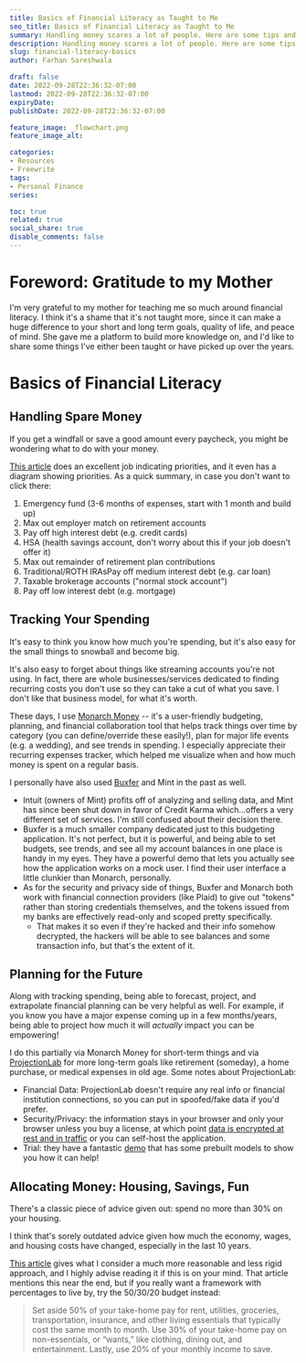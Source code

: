 ```yaml
---
title: Basics of Financial Literacy as Taught to Me
seo_title: Basics of Financial Literacy as Taught to Me
summary: Handling money scares a lot of people. Here are some tips and guidelines my mother taught me at a young age!
description: Handling money scares a lot of people. Here are some tips and guidelines my mother taught me at a young age!
slug: financial-literacy-basics
author: Farhan Sareshwala

draft: false
date: 2022-09-28T22:36:32-07:00
lastmod: 2022-09-28T22:36:32-07:00
expiryDate: 
publishDate: 2022-09-28T22:36:32-07:00

feature_image: _flowchart.png
feature_image_alt: 

categories:
- Resources
- Freewrite
tags:
- Personal Finance
series:

toc: true
related: true
social_share: true
disable_comments: false
---
```


# Foreword: Gratitude to my Mother
I'm very grateful to my mother for teaching me so much around financial literacy. I think it's a shame that it's not taught more, since it can make a huge difference to your short and long term goals, quality of life, and peace of mind. She gave me a platform to build more knowledge on, and I'd like to share some things I've either been taught or have picked up over the years.



# Basics of Financial Literacy
## Handling Spare Money
If you get a windfall or save a good amount every paycheck, you might be wondering what to do with your money. 

[This article](https://www.bogleheads.org/w/index.php?title=Prioritizing_investments&mobileaction=toggle_view_desktop) does an excellent job indicating priorities, and it even has a diagram showing priorities. As a quick summary, in case you don't want to click there:

1. Emergency fund (3-6 months of expenses, start with 1 month and build up)
2. Max out employer match on retirement accounts
3. Pay off high interest debt (e.g. credit cards)
4. HSA (health savings account, don't worry about this if your job doesn't offer it)
5. Max out remainder of retirement plan contributions
6. Traditional/ROTH IRAsPay off medium interest debt (e.g. car loan)
7. Taxable brokerage accounts ("normal stock account")
8. Pay off low interest debt (e.g. mortgage)

## Tracking Your Spending
It's easy to think you know how much you're spending, but it's also easy for the small things to snowball and become big. 

It's also easy to forget about things like streaming accounts you're not using. In fact, there are whole businesses/services dedicated to finding recurring costs you don't use so they can take a cut of what you save. I don't like that business model, for what it's worth.

These days, I use [Monarch Money](https://www.monarchmoney.com/referral/3s69btyo39) -- it's a user-friendly budgeting, planning, and financial collaboration tool that helps track things over time by category (you can define/override these easily!), plan for major life events (e.g. a wedding), and see trends in spending. I especially appreciate their recurring expenses tracker, which helped me visualize when and how much money is spent on a regular basis.

I personally have also used [Buxfer](https://www.buxfer.com/acceptInvite?e=0802159f3cb5667306c98b195265d0be) and Mint in the past as well. 
- Intuit (owners of Mint) profits off of analyzing and selling data, and Mint has since been shut down in favor of Credit Karma which...offers a very different set of services. I'm still confused about their decision there. 
- Buxfer is a much smaller company dedicated just to this budgeting application. It's not perfect, but it is powerful, and being able to set budgets, see trends, and see all my account balances in one place is handy in my eyes. They have a powerful demo that lets you actually see how the application works on a mock user. I find their user interface a little clunkier than Monarch, personally.
- As for the security and privacy side of things, Buxfer and Monarch both work with financial connection providers (like Plaid) to give out "tokens" rather than storing credentials themselves, and the tokens issued from my banks are effectively read-only and scoped pretty specifically. 
    - That makes it so even if they're hacked and their info somehow decrypted, the hackers will be able to see balances and some transaction info, but that's the extent of it.

## Planning for the Future
Along with tracking spending, being able to forecast, project, and extrapolate financial planning can be very helpful as well. For example, if you know you have a major expense coming up in a few months/years, being able to project how much it will *actually* impact you can be empowering!

I do this partially via Monarch Money for short-term things and via [ProjectionLab](https://projectionlab.com/) for more long-term goals like retirement (someday), a home purchase, or medical expenses in old age. Some notes about ProjectionLab:
- Financial Data: ProjectionLab doesn't require any real info or financial institution connections, so you can put in spoofed/fake data if you'd prefer. 
- Security/Privacy: the information stays in your browser and only your browser unless you buy a license, at which point [data is encrypted at rest and in traffic](https://projectionlab.com/help/data-security) or you can self-host the application.
- Trial: they have a fantastic [demo](https://app.projectionlab.com/get-started) that has some prebuilt models to show you how it can help!

## Allocating Money: Housing, Savings, Fun
There's a classic piece of advice given out: spend no more than 30% on your housing. 

I think that's sorely outdated advice given how much the economy, wages, and housing costs have changed, especially in the last 10 years.

[This article](https://www.earnest.com/blog/rent-and-the-30-percent-rule/) gives what I consider a much more reasonable and less rigid approach, and I highly advise reading it if this is on your mind. That article mentions this near the end, but if you really want a framework with percentages to live by, try the 50/30/20 budget instead:

> Set aside 50% of your take-home pay for rent, utilities, groceries, transportation, insurance, and other living essentials that typically cost the same month to month. Use 30% of your take-home pay on non-essentials, or “wants,” like clothing, dining out, and entertainment. Lastly, use 20% of your monthly income to save.